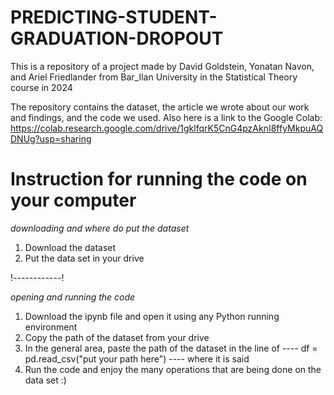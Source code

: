 # PREDICTING-STUDENT-GRADUATION-DROPOUT
This is a repository of a project made by David Goldstein, Yonatan Navon, and Ariel Friedlander from Bar_Ilan University in the Statistical Theory course in 2024

The repository contains the dataset, the article we wrote about our work and findings, and the code we used.
Also here is a link to the Google Colab: https://colab.research.google.com/drive/1gklfqrK5CnG4pzAknI8ffyMkpuAQDNUg?usp=sharing

# Instruction for running the code on your computer

*downloading and where do put the dataset*
1. Download the dataset
2. Put the data set in your drive

!*------------*!

*opening and running the code*
1. Download the ipynb file and open it using any Python running environment
2. Copy the path of the dataset from your drive
3. In the general area, paste the path of the dataset in the line of ---- df = pd.read_csv("put your path here") ---- where it is said
4. Run the code and enjoy the many operations that are being done on the data set :) 
